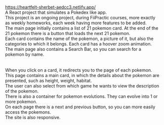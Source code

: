 https://heartfelt-sherbet-aedcc3.netlify.app/ \
A React project that simulates a Pokedex like app. \
This project is an ongoing project, during FiiPractic courses, more exactly as weekly homeworks, each week having more features to be added. \
The main page initially contains a list of 21 pokemon card. At the end of the 21 pokemon there is a button that loads the next 21 pokemon. \
Each card contains the name of the pokemon, a picture of it, but also the categories to which it belongs. Each card has a hoover zoom animation. \
The main page also contains a Search Bar, so you can search for a pokemon by name. \
\
\
When you click on a card, it redirects you to the page of each pokemon. \
This page contains a main card, in which the details about the pokemon are presented, such as height, weight, habitat. \
The user can also select from which game he wants to view the description of the pokemon. \
There is also a container for pokemon evolutions. They can evolve into 1 or more pokemon. \
On each page there is a next and previous button, so you can more easily access the pokemons. \
The site is also responsive.
